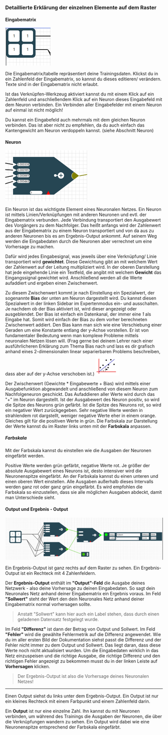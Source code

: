 ### Detaillierte Erklärung der einzelnen Elemente auf dem Raster

#### Eingabematrix

![eingabematrix auf Raster](img/eingabematrix2.png)

Die Eingabematrix/tabelle repräsentiert deine Trainingsdaten. Klickst du in ein Zahlenfeld der Eingabematrix, so kannst du dieses editieren/ verändern. Texte sind in der Eingabematrix nicht erlaubt. 

Ist das Verknüpfen-Werkzeug aktiviert kannst du mit einem Klick auf ein Zahlenfeld und anschließendem Klick auf ein Neuron dieses Eingabefeld mit dem Neuron verbinden. Ein Verbinden aller Eingabefelder mit einem Neuron auf einmal ist nicht möglich!

Du kannst ein Eingabefeld auch mehrmals mit dem gleichen Neuron verbinden. Das ist aber nicht zu empfehlen, da du auch einfach das Kantengewicht am Neuron verdoppeln kannst. (siehe Abschnitt Neuron) 

#### Neuron

![Neuron Erklärung](img/neuron.png)

Ein Neuron ist das wichtigste Element eines Neuronalen Netzes. Ein Neuron ist mittels Linien/Verknüpfungen mit anderen Neuronen und evtl. der Eingabematrix verbunden. Jede Verbindung transportiert den Ausgabewert des Vorgängers zu dem Nachfolger. Das heißt anfangs wird der Zahlenwert aus der Eingabematrix zu einem Neuron transportiert und von da aus zu anderen Neuronen bis es am Ergebnis-Output ankommt. Auf seinem Weg werden die Eingabedaten durch die Neuronen aber verrechnet um eine Vorhersage zu machen. 

Dafür wird jedes Eingabesignal, was jeweils über eine Verknüpfung/ Linie transportiert wird **gewichtet**. Diese Gewichtung gibt an mit welchem Wert der Zahlenwert auf der Leitung multipliziert wird. In der oberen Darstellung hat jede eingehende Linie ein Textfeld, die angibt mit welchem **Gewicht** das Eingangssignal gewichtet wird. Anschließend werden all die Werte aufaddiert und ergeben einen Zwischenwert.

Zu diesem Zwischenwert kommt je nach Einstellung ein Spezialwert, der sogenannte **Bias** der unten am Neuron dargestellt wird. Du kannst diesen Spezialwert in der linken Sidebar im Expertenmodus ein- und ausschalten. Je nachdem ob der Bias aktiviert ist, wird dieser angezeigt oder ausgeblendet. Der Bias ist einfach ein Datenkanal, der immer eine  *1* als Eingabe hat. Somit wird einfach der Bias zu dem vorher berechneten Zwischenwert addiert. Den Bias kann man sich wie eine Verschiebung einer Geraden um eine Konstante entlang der y-Achse vorstellen. Er ist von fundamentaler Bedeutung wenn man komplexe Probleme mittels neuronalen Netzen lösen will. (Frag gerne bei deinem Lehrer nach einer ausführlicheren Erklärung zum Thema Bias nach und lass es dir grafisch anhand eines 2-dimensionalen linear separierbaren Problems beschreiben, dass aber auf der y-Achse verschoben ist.) ![bias-visualisierungsempfehlung für den lehrer](img/bias.png)   

Der Zwischenwert (Gewichte * Eingabewerte +  Bias) wird mittels einer Ausgabefunktion abgewandelt  und anschließend von diesem Neuron zum Nachfolgeneuron geschickt. Das Aufaddieren aller Werte wird durch das "+" im Neuron dargestellt.  Ist der Ausgabewert des Neuron positiv, so wird die Spitze des Neurons grün gefärbt. Ist die Spitze des Neurons rot, so wird ein negativer Wert zurückgegeben. Sehr negative Werte werden in strahlendem rot dargstellt, weniger negative Werte eher in einem orange. Gleiches gilt für die positiven Werte in grün. Die Farbskala zur Darstellung der Werte kannst du im Raster links unten mit der **Farbskala** anpassen.  

##### Farbskala

Mit der Farbskala kannst du einstellen wie die Ausgaben der Neuronen eingefärbt werden. 

Positive Werte werden grün gefärbt, negative Werte rot. Je größer der absolute Ausgabewert eines Neurons  ist, desto intensiver wird die Neuronenspitze eingefärbt. An der Farbskala kannst du einen unteren und einen oberen Wert einstellen. Alle Ausgaben außerhalb dieses Intervalls werden ganz rot oder ganz grün eingefärbt. Es wird empfohlen die Farbskala so einzustellen, dass sie alle möglichen Ausgaben abdeckt, damit man Unterschiede sieht. 

#### Output und Ergebnis - Output

![Output vs. Ergebnis-Output](img/output-vs-ergebnis-output.png)

Ein Ergebnis-Output ist ganz rechts auf dem Raster zu sehen. Ein Ergebnis-Output ist ein Rechteck mit 4 Zahlenfeldern.

Der **Ergebnis-Output** enthält im **"Output"-Feld** die Ausgabe deines Netzwerk -  also deine Vorhersage zu deinen Eingabedaten. So sagt dein Neuronales Netz anhand deiner Eingabematrix ein Ergebnis voraus. Im Feld **"Sollwert"** steht der Wert den dein Neuronales Netz anhand deiner Eingabematrix normal vorhersagen sollte. 

> Anstatt "Sollwert" kann hier auch ein Label stehen, dass durch einen geladenen Datensatz festgelegt wurde.

Im Feld **"Differenz"** ist dann der Betrag von Output und Sollwert. Im Feld **"Fehler"** wird die gewählte Fehlermetrik auf die Differenz angewendet. Wie du im aller ersten Bild der Dokumentation siehst passt die Differenz und der Fehler nicht immer zu dem Output und Sollwert. Das liegt daran, dass diese Werte noch nicht aktualisiert wurden. Um die Eingabedaten wirklich in das Netz einzuspeisen und die richtige Ausgabe, die richtige Differenz und den richtigen Fehler angezeigt zu bekommen musst du  in der linken Leiste auf **Vorhersagen** klicken.

>  Der Ergebnis-Output ist also die Vorhersage deines Neuronalen Netzes!

<hr>

Einen Output siehst du links unter dem Ergebnis-Output. Ein Output ist nur ein kleines Rechteck mit einem Farbpunkt und einem Zahlenfeld darin.

Ein **Output**  ist nur eine einzelne Zahl. Ihn kannst du mit Neuronen verbinden, um während des Trainings die Ausgaben der Neuronen, die über die Verknüpfungen wandern zu sehen. Ein Output wird dabei wie eine Neuronenspitze entsprechend der Farbskala eingefärbt. 
